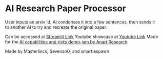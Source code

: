 # AI Research Paper Processor

User inputs an arxiv id, AI condenses it into a few sentences, then sends it to another AI to try and recreate the original paper.

Can be accessed at [Streamlit Link](https://ai-research--paper.streamlit.app/)
Youtube showcase at [Youtube Link](https://youtu.be/mczw8HNT3DU)
Made for the [AI capabilities and risks demo-jam by Apart Research](https://www.apartresearch.com/event/ai-capabilities-and-risks-demo-jam)

Made by Masterlincs, Severian0, and smartiespawn
